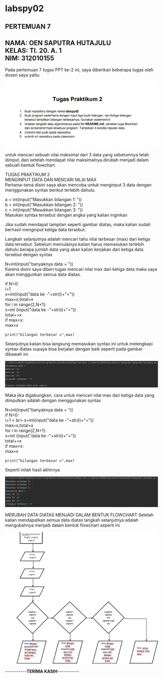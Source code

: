 # labspy02
## PERTEMUAN 7 
**NAMA: OEN SAPUTRA HUTAJULU** <br>
**KELAS: TI. 20. A. 1** <br>
**NIM: 312010155** <br>
--------------------

Pada pertemuan 7 tugas PPT ke-2 ini, saya diberikan beberapa tugas oleh dosen saya yaitu: <br>

![tugas 2](foto/tugaspraktikum2.png)


untuk mencari sebuah nilai maksimal dari 3 data yang sebelumnya telah diinput, dan setelah mendapat nilai maksimalnya.dirubah menjadi dalam sebuah bentuk flowchart. <br>

TUGAS PRAKTIKUM 2 <br>
MENGINPUT DATA DAN MENCARI NILAI MAX <br>
Pertama-tama disini saya akan mencoba untuk menginput 3 data dengan menggunakan syntax berikut terlebih dahulu. <br>

a = int(input("Masukkan bilangan 1: ")) <br>
b = int(input("Masukkan bilangan 2: ")) <br>
c = int(input("Masukkan bilangan 3: ")) <br>
Masukan syntax tersebut dengan angka yang kalian inginkan <br>

Jika sudah mendapat tampilan seperti gambar diatas, maka kalian sudah berhasil menginput ketiga data tersebut. <br>

Langkah selanjutnya adalah mencari tahu nilai terbesar (max) dari ketiga data tersebut. Sebelum memulainya kalian harus memasukan terlebih dahulu berapa jumlah data yang akan kalian kerjakan dari ketiga data tersebut dengan syntax <br>

N=int(input("banyaknya data = ")) <br>
Karena disini saya diberi tugas mencari nilai max dari ketiga data maka saya akan menggunkan semua data diatas. <br>

if N>0: <br>
    i=1 <br>
    x=int(input("data ke -"+str(i)+"=")) <br>
    max=x;total=x <br>
    for i in range(2,N+1): <br>
        x=int (input("data ke -"+str(i)+"=")) <br>
        total+=x <br>
        if max<x: <br>
            max=x <br>

    print("bilangan terbesar =",max)
Selanjutnya kalian bisa langsung memasukan syntax ini untuk melengkapi syntax diatas supaya bisa berjalan dengan baik seperti pada gambar dibawah ini. <br>

![tugas](foto/latihan2.png)


Maka jika digabungkan, cara untuk mencari nilai max dari ketiga data yang diinputkan adalah dengan menggunakan syntax <br>

N=int(input("banyaknya data = ")) <br>
if N>0: <br>
    i=1 < br>
    x=int(input("data ke -"+str(i)+"=")) <br>
    max=x;total=x <br>
    for i in range(2,N+1): <br>
        x=int (input("data ke -"+str(i)+"=")) <br>
        total+=x <br>
        if max<x: <br>
            max=x <br>

    print("bilangan terbesar =",max)
Seperti inilah hasil akhirnya

![tugas](foto/hasillatihan1.png)

MERUBAH DATA DIATAS MENJADI DALAM BENTUK FLOWCHART
Setelah kalian mendapatkan semua data diatas langkah selanjutnya adalah mengubahnya menjadi dalam
 bentuk flowchart seperti ini <br>

![tugas](foto/flowchart1.png)

-----------**TERIMA KASIH**-----------